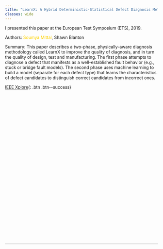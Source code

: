 ```yaml
---
title: "LearnX: A Hybrid Deterministic-Statistical Defect Diagnosis Methodology"
classes: wide
---
```


I presented this paper at the European Test Symposium (ETS), 2019.

Authors: <span style="color:#ffd300">Soumya Mittal</span>, Shawn Blanton

Summary: This paper describes a two-phase, physically-aware diagnosis methodology called LearnX to improve the quality of diagnosis, and in turn the quality of design, test and manufacturing. The first phase attempts to diagnose a defect that manifests as a well-established fault behavior (e.g., stuck or bridge fault models). The second phase uses machine learning to build a model (separate for each defect type) that learns the characteristics of defect candidates to distinguish correct candidates from incorrect ones.  

[IEEE Xplore](https://ieeexplore.ieee.org/document/8791512){: .btn .btn--success}

<div id="adobe-dc-view" style="height: 480px"></div>
<script src="https://documentservices.adobe.com/view-sdk/viewer.js"></script>
<script type="text/javascript">
  document.addEventListener("adobe_dc_view_sdk.ready", function(){
    var adobeDCView = new AdobeDC.View({clientId: "b92bfd344a0744ef8ffd3e72979d4c40", divId: "adobe-dc-view"});
    adobeDCView.previewFile({
      content:{location: {url: "/assets/pdf/learnx-a-hybrid-deterministic-statistical-defect-diagnosis-methodology-ets19-paper.pdf"}},
      metaData:{fileName: "learnx-a-hybrid-deterministic-statistical-defect-diagnosis-methodology-ets19-paper.pdf"}
    }, { embedMode: "FULL_WINDOW", defaultViewMode: "FIT_PAGE", showAnnotationTools: true, showDownloadPDF: true });
  });
</script>

---
